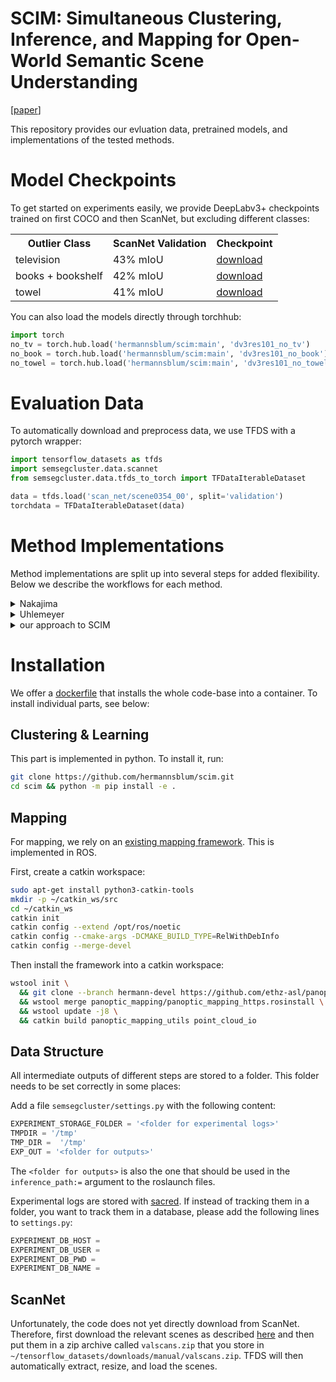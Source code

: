 # SCIM: Simultaneous Clustering, Inference, and Mapping for Open-World Semantic Scene Understanding

[[paper](https://arxiv.org/abs/2206.10670)]


This repository provides our evluation data, pretrained models, and implementations of the tested methods.

# Model Checkpoints

To get started on experiments easily, we provide DeepLabv3+ checkpoints trained on first COCO and then ScanNet, but excluding different classes:

<table>
<tr><th>Outlier Class</th><th>ScanNet Validation</th><th>Checkpoint</th></tr>
<tr><td>television</td><td>43% mIoU</td><td><a target="_blank" href="https://zenodo.org/record/6840795/files/deeplab_no_tv.pth?download=1">download</a></td></tr>
<tr><td>books + bookshelf</td><td>42% mIoU</td><td><a target="_blank" href="https://zenodo.org/record/6840795/files/deeplab_no_books.pth?download=1">download</a></td></tr>
<tr><td>towel</td><td>41% mIoU</td><td><a target="_blank" href="https://zenodo.org/record/6840795/files/deeplab_no_towel.pth?download=1">download</a></td></tr>
</table>

You can also load the models directly through torchhub:

```python
import torch
no_tv = torch.hub.load('hermannsblum/scim:main', 'dv3res101_no_tv')
no_book = torch.hub.load('hermannsblum/scim:main', 'dv3res101_no_book')
no_towel = torch.hub.load('hermannsblum/scim:main', 'dv3res101_no_towel')
```


# Evaluation Data

To automatically download and preprocess data, we use TFDS with a pytorch wrapper:

```python
import tensorflow_datasets as tfds
import semsegcluster.data.scannet
from semsegcluster.data.tfds_to_torch import TFDataIterableDataset

data = tfds.load('scan_net/scene0354_00', split='validation')
torchdata = TFDataIterableDataset(data)
```

# Method Implementations

Method implementations are split up into several steps for added flexibility. Below we describe the workflows for each method.

<details>
  <summary>Nakajima</summary>

1. run inference
```bash
python deeplab/scannet_inference.py with subset=$SCENE and pretrained_model=$MODEL
```
2. run mapping (for flexibility, we run semantic mapping and uncertainty mapping separately)
```bash
roslaunch panoptic_mapping_utils scannnet_mapping.launch scene:=$SCENE model:=$MODEL inference_path:=<folder for outputs>/scannet_inference/$SCENE/$MODEL
roslaunch panoptic_mapping_utils scannnet_uncertmap.launch scene:=$SCENE model:=$MODEL inference_path:=<folder for outputs>/scannet_inference/$SCENE/$MODEL
```
3. render the maps
```bash
panoptic_mapping_utils scannnet_predrender.launch scene:=$SCENE model:=$MODEL inference_path:=<folder for outputs>/scannet_inference/$SCENE/$MODEL
panoptic_mapping_utils scannnet_voxelidrender.launch scene:=$SCENE model:=$MODEL inference_path:=<folder for outputs>/scannet_inference/$SCENE/$MODEL
panoptic_mapping_utils scannnet_uncertrender.launch scene:=$SCENE model:=$MODEL inference_path:=<folder for outputs>/scannet_inference/$SCENE/$MODEL
```
4. get the geometric features (we run 3DSmoothNet in a singularity container)
```bash
singularity run --nv --bind $OUTPUTS/$SCENE/$MODEL/point_cloud_0.ply:/pc.ply --bind $OUTPUTS/$SCENE/$MODEL/smoothnet:/output --bind $SMOOTHNET_DATA/evaluate:/3DSmoothNet/data/evaluate --bind $SMOOTHNET_DATA/logs:/3DSmoothNet/logs --bind $SMOOTHNET_DATA/preprocessed:/preprocessed smoothnet.simg
roslaunch panoptic_mapping_utils scannnet_geofeatures.launch scene:=$SCENE model:=$MODEL
```
5. run parameter optimisation and clustering
```bash
python3 deeplab/scannet_nakajima.py best_mcl_nakajima  with subset=$SCENE pretrained_model=$MODEL n_calls=100 shard=20
```
  </details>

<details>
  <summary>Uhlemeyer</summary>

1. run inference
```bash
python deeplab/scannet_inference.py with subset=$SCENE and pretrained_model=$MODEL
```

2. run meta-segmentation and clustering
```bash
python3 deeplab/scannet_uhlemeyer.py with subset=$SCENE pretrained_model=$MODEL pred_name=pred uncert_name=maxlogit-pp eps=3.5 min_samples=10
```
3. train the segmentation model and run inference with the new model
```bash
python deeplab/scannet_adaptation.py with subset=$SCENE and pretrained_model=$MODEL pseudolabels=uhlemeyer<id>
python deeplab/scannet_adaptedinference.py with training=<id from above> subset=$SCENE
```
  </details>

<details>
  <summary>our approach to SCIM</summary>

1. run inference
```bash
python deeplab/scannet_inference.py with subset=$SCENE and pretrained_model=$MODEL
```
2. run mapping (for flexibility, we run semantic mapping and uncertainty mapping separately)
```bash
roslaunch panoptic_mapping_utils scannnet_mapping.launch scene:=$SCENE model:=$MODEL inference_path:=<folder for outputs>/scannet_inference/$SCENE/$MODEL
roslaunch panoptic_mapping_utils scannnet_uncertmap.launch scene:=$SCENE model:=$MODEL inference_path:=<folder for outputs>/scannet_inference/$SCENE/$MODEL
```
3. render the maps
```bash
panoptic_mapping_utils scannnet_predrender.launch scene:=$SCENE model:=$MODEL inference_path:=<folder for outputs>/scannet_inference/$SCENE/$MODEL
panoptic_mapping_utils scannnet_voxelidrender.launch scene:=$SCENE model:=$MODEL inference_path:=<folder for outputs>/scannet_inference/$SCENE/$MODEL
panoptic_mapping_utils scannnet_uncertrender.launch scene:=$SCENE model:=$MODEL inference_path:=<folder for outputs>/scannet_inference/$SCENE/$MODEL
```
4. get the geometric features (we run 3DSmoothNet in a singularity container)
```bash
singularity run --nv --bind $OUTPUTS/$SCENE/$MODEL/point_cloud_0.ply:/pc.ply --bind $OUTPUTS/$SCENE/$MODEL/smoothnet:/output --bind $SMOOTHNET_DATA/evaluate:/3DSmoothNet/data/evaluate --bind $SMOOTHNET_DATA/logs:/3DSmoothNet/logs --bind $SMOOTHNET_DATA/preprocessed:/preprocessed smoothnet.simg
roslaunch panoptic_mapping_utils scannnet_geofeatures.launch scene:=$SCENE model:=$MODEL
```
5. run parameter optimisation and clustering (here we combine segmentation feautures, geometric features, and DINO; see the `deeplab/` folder for different scripts combining different features)
```bash
python3 deeplab/scannet_segandgeoanddino.py best_hdbscan  with subset=$SCENE pretrained_model=$MODEL n_calls=200 cluster_selection_method=eom
```
6. combine clustering and mapping into pseudolabels (`outlier` needs to be adjusted dependent on the clustering above)
```bash
python deeplab/pseudolabel.py with subset=$SCENE and pretrained_model=$MODEL outlier=segandgeoanddinohdbscan<id>
```
7. train the segmentation model and run inference with the new model
```bash
python deeplab/scannet_adaptation.py with subset=$SCENE and pretrained_model=$MODEL pseudolabels=merged-pseudolabel-pred-segandgeoanddinohdbscan<id>
python deeplab/scannet_adaptedinference.py with training=<id from above> subset=$SCENE
```
 </details>

# Installation

We offer a [dockerfile](https://github.com/hermannsblum/scim/blob/main/Dockerfile) that installs the whole code-base into a container. To install individual parts, see below:

## Clustering & Learning

This part is implemented in python. To install it, run:
```bash
git clone https://github.com/hermannsblum/scim.git
cd scim && python -m pip install -e .
```

## Mapping

For mapping, we rely on an [existing mapping framework](https://github.com/ethz-asl/panoptic_mapping). This is implemented in ROS.

First, create a catkin workspace:
```bash
sudo apt-get install python3-catkin-tools
mkdir -p ~/catkin_ws/src
cd ~/catkin_ws
catkin init
catkin config --extend /opt/ros/noetic
catkin config --cmake-args -DCMAKE_BUILD_TYPE=RelWithDebInfo
catkin config --merge-devel
```

Then install the framework into a catkin workspace:
```bash
wstool init \
  && git clone --branch hermann-devel https://github.com/ethz-asl/panoptic_mapping.git \
  && wstool merge panoptic_mapping/panoptic_mapping_https.rosinstall \
  && wstool update -j8 \
  && catkin build panoptic_mapping_utils point_cloud_io
```

## Data Structure

All intermediate outputs of different steps are stored to a folder. This folder needs to be set correctly in some places:

Add a file `semsegcluster/settings.py` with the following content:
```python
EXPERIMENT_STORAGE_FOLDER = '<folder for experimental logs>'
TMPDIR = '/tmp'
TMP_DIR =  '/tmp'
EXP_OUT = '<folder for outputs>'
```
The `<folder for outputs>` is also the one that should be used in the `inference_path:=` argument to the roslaunch files.


Experimental logs are stored with [sacred](https://github.com/IDSIA/sacred). If instead of tracking them in a folder, you want to track them in a database, please add the following lines to `settings.py`:
```python
EXPERIMENT_DB_HOST =
EXPERIMENT_DB_USER =
EXPERIMENT_DB_PWD =
EXPERIMENT_DB_NAME =
```

## ScanNet

Unfortunately, the code does not yet directly download from ScanNet. Therefore, first download the relevant scenes as described [here](https://github.com/ScanNet/ScanNet) and then put them in a zip archive called `valscans.zip` that you store in `~/tensorflow_datasets/downloads/manual/valscans.zip`. TFDS will then automatically extract, resize, and load the scenes.
